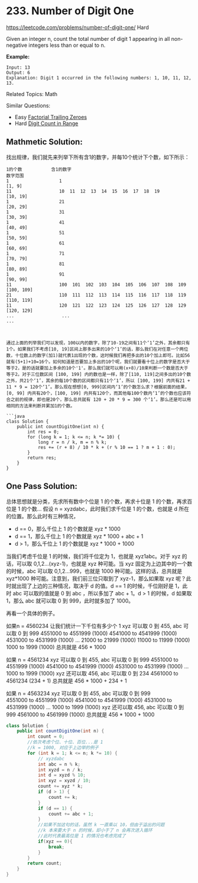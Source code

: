 # 233. Number of Digit One
<https://leetcode.com/problems/number-of-digit-one/>
Hard

Given an integer n, count the total number of digit 1 appearing in all non-negative integers less than or equal to n.

**Example:**

    Input: 13
    Output: 6 
    Explanation: Digit 1 occurred in the following numbers: 1, 10, 11, 12, 13.

Related Topics: Math

Similar Questions: 
* Easy [Factorial Trailing Zeroes](https://leetcode.com/problems/factorial-trailing-zeroes/)
* Hard [Digit Count in Range](https://leetcode.com/problems/digit-count-in-range/)


## Mathmetic Solution: 

找出规律，我们就先来列举下所有含1的数字，并每10个统计下个数，如下所示：
```
1的个数           含1的数字                                                                      数字范围
1                   1                                                                           [1, 9]
11                  10  11  12  13  14  15  16  17  18  19                                      [10, 19]
1                   21                                                                          [20, 29]
1                   31                                                                          [30, 39]
1                   41                                                                          [40, 49]
1                   51                                                                          [50, 59]
1                   61                                                                          [60, 69]
1                   71                                                                          [70, 79]
1                   81                                                                          [80, 89]
1                   91                                                                          [90, 99]
11                  100  101  102  103  104  105  106  107  108  109          [100, 109]
21                  110  111  112  113  114  115  116  117  118  119             [110, 119]
11                  120  121  122  123  124  125  126  127  128  129          [120, 129]
...                  ...                                                                                  ...

 

通过上面的列举我们可以发现，100以内的数字，除了10-19之间有11个‘1’之外，其余都只有1个。如果我们不考虑[10, 19]区间上那多出来的10个‘1’的话，那么我们在对任意一个两位数，十位数上的数字(加1)就代表1出现的个数，这时候我们再把多出的10个加上即可。比如56就有(5+1)+10=16个。如何知道是否要加上多出的10个呢，我们就要看十位上的数字是否大于等于2，是的话就要加上多余的10个'1'。那么我们就可以用(x+8)/10来判断一个数是否大于等于2。对于三位数区间 [100, 199] 内的数也是一样，除了[110, 119]之间多出的10个数之外，共21个‘1’，其余的每10个数的区间都只有11个‘1’，所以 [100, 199] 内共有21 + 11 * 9 = 120个‘1’。那么现在想想[0, 999]区间内‘1’的个数怎么求？根据前面的结果，[0, 99] 内共有20个，[100, 199] 内共有120个，而其他每100个数内‘1’的个数也应该符合之前的规律，即也是20个，那么总共就有 120 + 20 * 9 = 300 个‘1’。那么还是可以用相同的方法来判断并累加1的个数。

```java
class Solution {
    public int countDigitOne(int n) {
        int res = 0;
        for (long k = 1; k <= n; k *= 10) {
            long r = n / k, m = n % k;
            res += (r + 8) / 10 * k + (r % 10 == 1 ? m + 1 : 0);
        }
        return res;
    }
}
```

## One Pass Solution: 
总体思想就是分类，先求所有数中个位是 1 的个数，再求十位是 1 的个数，再求百位是 1 的个数...
假设 n = xyzdabc，此时我们求千位是 1 的个数，也就是 d 所在的位置。那么此时有三种情况，

* d == 0，那么千位上 1 的个数就是 xyz * 1000
* d == 1，那么千位上 1 的个数就是 xyz * 1000 + abc + 1
* d > 1，那么千位上 1 的个数就是 xyz * 1000 + 1000

当我们考虑千位是 1 的时候，我们将千位定为 1，也就是 xyz1abc。对于 xyz 的话，可以取 0,1,2...(xyz-1)，也就是 xyz 种可能。当 xyz 固定为上边其中的一个数的时候，abc 可以取 0,1,2...999，也就是 1000 种可能。这样的话，总共就是 xyz*1000 种可能。注意到，我们前三位只取到了 xyz-1，那么如果取 xyz 呢？此时就出现了上边的三种情况，取决于 d 的值。d == 1 的时候，千位刚好是 1，此时 abc 可以取的值就是 0 到 abc ，所以多加了 abc + 1。d > 1 的时候，d 如果取 1，那么 abc 就可以取 0 到 999，此时就多加了 1000。

再看一个具体的例子。

如果n = 4560234
让我们统计一下千位有多少个 1
xyz 可以取 0 到 455, abc 可以取 0 到 999
    4551000 to 4551999 (1000)
    4541000 to 4541999 (1000)
    4531000 to 4531999 (1000)
    ...
    21000 to   21999 (1000)
    11000 to   11999 (1000)    
    1000 to    1999 (1000)
总共就是 456 * 1000

如果 n = 4561234
    xyz 可以取 0 到 455, abc 可以取 0 到 999
    4551000 to 4551999 (1000)
    4541000 to 4541999 (1000)
    4531000 to 4531999 (1000)
    ...
    1000 to 1999 (1000)
xyz 还可以取 456, abc 可以取 0 到 234
    4561000 to 4561234 (234 + 1)
总共就是 456 * 1000 + 234 + 1

如果 n = 4563234
xyz 可以取 0 到 455, abc 可以取 0 到 999    
    4551000 to 4551999 (1000)
    4541000 to 4541999 (1000)
    4531000 to 4531999 (1000)
    ...
    1000 to 1999 (1000)
xyz 还可以取 456, abc 可以取 0 到 999
    4561000 to 4561999 (1000)
总共就是 456 * 1000 + 1000

```java
class Solution {
    public int countDigitOne(int n) {
        int count = 0;
        //依次考虑个位、十位、百位...是 1
        //k = 1000, 对应于上边举的例子
        for (int k = 1; k <= n; k *= 10) { 
            // xyzdabc
            int abc = n % k;
            int xyzd = n / k;
            int d = xyzd % 10;
            int xyz = xyzd / 10;
            count += xyz * k;
            if (d > 1) {
                count += k;
            }
            if (d == 1) {
                count += abc + 1;
            }
            //如果不加这句的话，虽然 k 一直乘以 10，但由于溢出的问题
            //k 本来要大于 n 的时候，却小于了 n 会再次进入循环
            //此时代表最高位是 1 的情况也考虑完成了
            if(xyz == 0){
                break;
            }
        }
        return count;
    }
}
```